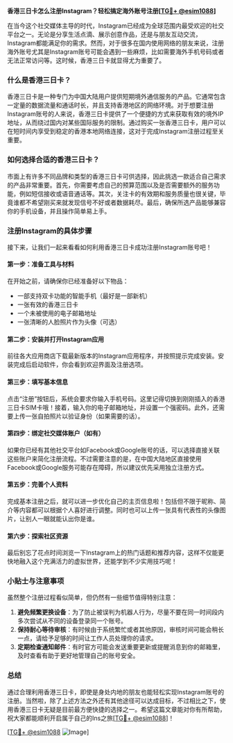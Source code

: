 **香港三日卡怎么注册Instagram？轻松搞定海外账号注册[[TG💪+ @esim1088](https://t.me/s/esim1088)]**

在当今这个社交媒体主导的时代，Instagram已经成为全球范围内最受欢迎的社交平台之一。无论是分享生活点滴、展示创意作品，还是与朋友互动交流，Instagram都能满足你的需求。然而，对于很多在国内使用网络的朋友来说，注册海外账号尤其是Instagram账号可能会遇到一些麻烦，比如需要海外手机号码或者无法正常访问等。这时候，香港三日卡就显得尤为重要了。

### 什么是香港三日卡？

香港三日卡是一种专门为中国大陆用户提供短期境外通信服务的产品。它通常包含一定量的数据流量和通话时长，并且支持香港地区的网络环境。对于想要注册Instagram账号的人来说，香港三日卡提供了一个便捷的方式来获取有效的境外IP地址，从而绕过国内对某些国际服务的限制。通过购买一张香港三日卡，用户可以在短时间内享受到稳定的香港本地网络连接，这对于完成Instagram注册过程至关重要。

### 如何选择合适的香港三日卡？

市面上有许多不同品牌和类型的香港三日卡可供选择，因此挑选一款适合自己需求的产品非常重要。首先，你需要考虑自己的预算范围以及是否需要额外的服务功能，例如短信接收或语音通话等。其次，关注卡的有效期和服务质量也很关键，毕竟谁都不希望刚买来就发现信号不好或者数据耗尽。最后，确保所选产品能够兼容你的手机设备，并且操作简单易上手。

### 注册Instagram的具体步骤

接下来，让我们一起来看看如何利用香港三日卡成功注册Instagram账号吧！

#### 第一步：准备工具与材料
在开始之前，请确保你已经准备好以下物品：
- 一部支持双卡功能的智能手机（最好是一部新机）
- 一张有效的香港三日卡
- 一个未被使用的电子邮箱地址
- 一张清晰的人脸照片作为头像（可选）

#### 第二步：安装并打开Instagram应用
前往各大应用商店下载最新版本的Instagram应用程序，并按照提示完成安装。安装完成后启动软件，你会看到欢迎界面及注册选项。

#### 第三步：填写基本信息
点击“注册”按钮后，系统会要求你输入手机号码。这里记得切换到刚刚插入的香港三日卡SIM卡哦！接着，输入你的电子邮箱地址，并设置一个强密码。此外，还需要上传一张自拍照片以验证身份（如果需要的话）。

#### 第四步：绑定社交媒体账户（如有）
如果你已经有其他社交平台如Facebook或Google账号的话，可以选择直接关联这些账户来简化注册流程。不过需要注意的是，在中国大陆地区直接使用Facebook或Google服务可能存在障碍，所以建议优先采用独立注册方式。

#### 第五步：完善个人资料
完成基本注册之后，就可以进一步优化自己的主页信息啦！包括但不限于昵称、简介等内容都可以根据个人喜好进行调整。同时也可以上传一张具有代表性的头像图片，让别人一眼就能认出你是谁。

#### 第六步：探索社区资源
最后别忘了花点时间浏览一下Instagram上的热门话题和推荐内容，这样不仅能更快地融入这个充满活力的虚拟世界，还能学到不少实用技巧呢！

### 小贴士与注意事项

虽然整个注册过程看似简单，但仍然有一些细节值得特别注意：
1. **避免频繁更换设备**：为了防止被误判为机器人行为，尽量不要在同一时间段内多次尝试从不同的设备登录同一个账号。
2. **保持耐心等待审核**：有时候由于系统繁忙或者其他原因，审核时间可能会稍长一点，请给予足够的时间让工作人员处理你的请求。
3. **定期检查通知邮件**：有时官方可能会发送重要更新或提醒消息到你的邮箱里，及时查看有助于更好地管理自己的账号安全。

### 总结

通过合理利用香港三日卡，即使是身处内地的朋友也能轻松实现Instagram账号的注册。当然啦，除了上述方法之外还有其他途径可以达成目标，不过相比之下，使用香港三日卡无疑是目前最方便快捷的选择之一。希望这篇文章能对你有所帮助，祝大家都能顺利开启属于自己的Ins之旅[[TG💪+ @esim1088](https://t.me/s/esim1088)]！

[[TG💪+ @esim1088](https://t.me/s/esim1088) ![Image](https://i.postimg.cc/4NQfJmqS/Snipaste-2025-05-13-00-14-12.png)]